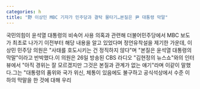 ```yaml
---
categories: h
title: "野 이상민 MBC 기자가 민주당과 결탁 물타기…본질은 尹 대통령 막말"
---
```

국민의힘이 윤석열 대통령의 비속어 사용 의혹과 관련해 더불어민주당에서 MBC 보도가 최초로 나가기 이전부터 해당 내용을 알고 있었다며 정언유착설을 제기한 가운데, 이상민 민주당 의원은 "사태를 호도시키는 건 정직하지 않다"며 "본질은 윤석열 대통령의 막말"이라고 반박했다.이 의원은 26일 방송된 CBS 라디오 "김현정의 뉴스쇼"와의 인터뷰에서 "아직 경위는 잘 모르겠지만 그것은 본질과 관계가 없는 얘기"라며 이같이 말했다.그는 "대통령의 품위와 국가 위신, 체통이 있음에도 불구하고 공식석상에서 수준 이하의 막말을 한 것에 대해 우리